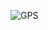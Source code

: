 ![GPS](https://user-images.githubusercontent.com/61620703/121768474-5582c380-cb99-11eb-9306-331f740d5cfe.jpg)
